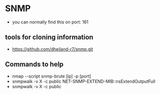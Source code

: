 
# SNMP
+ you can normally find this on port: 161

## tools for cloning information
+ https://github.com/dheiland-r7/snmp.git

## Commands to help
+ nmap --script snmp-brute [ip] -p [port]
+ snmpwalk -v X -c public <IP> NET-SNMP-EXTEND-MIB::nsExtendOutputFull
+ snmpwalk -v X -c public <IP> 

